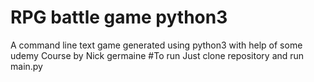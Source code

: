 # RPG battle game python3
 
A command line text game generated using python3 with help of some udemy Course by Nick germaine
#To run
Just clone repository and run main.py
